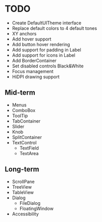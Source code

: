 # TODO #

* Create DefaultUITheme interface
* Replace default colors to 4 default tones
* XY anchors
* Add hover support
* Add button hover rendering
* Add support for padding in Label
* Add support for icons in Label
* Add BorderContainer
* Set disabled controls Black&White
* Focus management
* HiDPI drawing support

## Mid-term
* Menus
* ComboBox
* ToolTip
* TabContainer
* Slider
* Knob
* SplitContainer
* TextControl
  * TextField
  * TextArea

## Long-term ##
* ScrollPane
* TreeView
* TableView
* Dialog
  * FileDialog
  * FloatingWindow
* Accessibility
